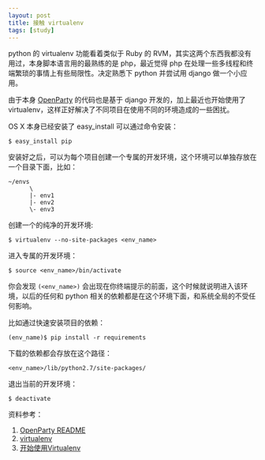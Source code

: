 ```yaml
---
layout: post
title: 接触 virtualenv
tags: [study]
---
```


python 的 virtualenv 功能看着类似于 Ruby 的 RVM，其实这两个东西我都没有用过，本身脚本语言用的最熟练的是 php，最近觉得 php 在处理一些多线程和终端繁琐的事情上有些局限性。决定熟悉下 python 并尝试用 django 做一个小应用。

由于本身 [OpenParty](http://github.com/openparty/openparty) 的代码也是基于 django 开发的，加上最近也开始使用了 virtualenv，这样正好解决了不同项目在使用不同的环境造成的一些困扰。

OS X 本身已经安装了 easy_install 可以通过命令安装：
    
    $ easy_install pip
    

安装好之后，可以为每个项目创建一个专属的开发环境，这个环境可以单独存放在一个目录下面，比如：
    
    ~/envs
          \
          |- env1
          |- env2
          \- env3
    

创建一个的纯净的开发环境:
    
    $ virtualenv --no-site-packages <env_name>
    

进入专属的开发环境：
    
    $ source <env_name>/bin/activate
    

你会发现 `(<env_name>)` 会出现在你终端提示的前面，这个时候就说明进入该环境，以后的任何和 python 相关的依赖都是在这个环境下面，和系统全局的不受任何影响。

比如通过快速安装项目的依赖：
    
    (env_name)$ pip install -r requirements
    

下载的依赖都会存放在这个路径：
    
    <env_name>/lib/python2.7/site-packages/
    

退出当前的开发环境：
    
    $ deactivate
    

资料参考：

  1. [OpenParty README](http://github.com/openparty/openparty)
  2. [virtualenv](http://www.virtualenv.org/)
  3. [开始使用Virtualenv](http://jsome.net/blog/2010/06/11/start-to-use-virtualenv)
